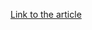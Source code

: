 [Link to the article](https://www.trendmicro.com/en_us/research/24/i/earth-baxia-spear-phishing-and-geoserver-exploit.html)
